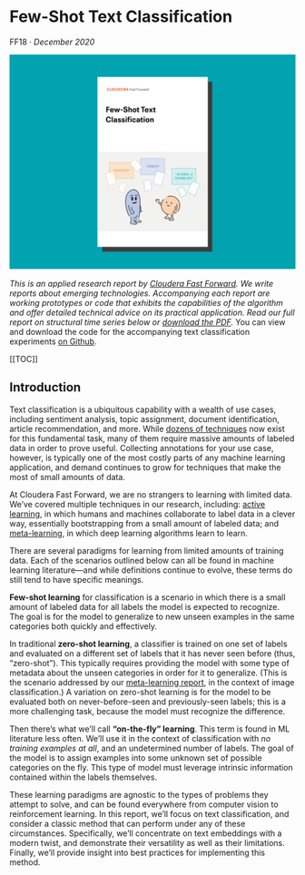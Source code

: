 # Few-Shot Text Classification

FF18 &middot; _December 2020_

![Few-Shot Text Classification report cover](figures/ff18-cover-splash.png)

_This is an applied research report by <a href="https://www.cloudera.com/products/fast-forward-labs-research.html">Cloudera Fast Forward</a>.
We write reports about emerging technologies.
Accompanying each report are working prototypes or code that exhibits the capabilities of the algorithm and offer detailed technical advice on its practical application.
Read our full report on structural time series below or <a href="/FF18-Few_Shot_Text_Classification-Cloudera_Fast_Forward.pdf" target="_blank" id="report-pdf-download">download the PDF</a>._ You can view and download the code for the accompanying text classification experiments <a href="https://github.com/fastforwardlabs/few-shot-text-classification" target="_blank">on Github</a>.

[[TOC]]

## Introduction
Text classification is a ubiquitous capability with a wealth of use cases, including sentiment analysis, topic assignment, document identification, article recommendation, and more. While [dozens of techniques](https://arxiv.org/abs/2004.03705) now exist for this fundamental task, many of them require massive amounts of labeled data in order to prove useful. Collecting annotations for your use case, however, is typically one of the most costly parts of any machine learning application, and demand continues to grow for techniques that make the most of small amounts of data. 

At Cloudera Fast Forward, we are no strangers to learning with limited data. We’ve covered multiple techniques in our research, including: [active learning](https://blog.fastforwardlabs.com/2019/04/02/a-guide-to-learning-with-limited-labeled-data.html), in which humans and machines collaborate to label data in a clever way, essentially bootstrapping from a small amount of labeled data; and [meta-learning](https://meta-learning.fastforwardlabs.com/), in which deep learning algorithms learn to learn.

There are several paradigms for learning from limited amounts of training data. Each of the scenarios outlined below can all be found in machine learning literature—and while definitions continue to evolve, these terms do still tend to have specific meanings.  

**Few-shot learning** for classification is a scenario in which there is a small amount of labeled data for all labels the model is expected to recognize. The goal is for the model to generalize to new unseen examples in the same categories both quickly and effectively.

In traditional **zero-shot learning**, a classifier is trained on one set of labels and evaluated on a different set of labels that it has never seen before (thus, “zero-shot”). This typically requires providing the model with some type of metadata about the unseen categories in order for it to generalize. (This is the scenario addressed by our [meta-learning report](https://meta-learning.fastforwardlabs.com/), in the context of image classification.) A variation on zero-shot learning is for the model to be evaluated both on never-before-seen and previously-seen labels; this is a more challenging task, because the model must recognize the difference.

Then there’s what we’ll call **“on-the-fly” learning**. This term is found in ML literature less often. We’ll use it in the context of classification with *no training examples at all*, and an undetermined number of labels. The goal of the model is to assign examples into some unknown set of possible categories on the fly. This type of model must leverage intrinsic information contained within the labels themselves.  

These learning paradigms are agnostic to the types of problems they attempt to solve, and can be found everywhere from computer vision to reinforcement learning. In this report, we’ll focus on text classification, and consider a classic method that can perform under any of these circumstances. Specifically, we’ll concentrate on text embeddings with a modern twist, and demonstrate their versatility as well as their limitations. Finally, we’ll provide insight into best practices for implementing this method. 
